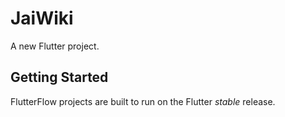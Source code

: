 # JaiWiki

A new Flutter project.

## Getting Started

FlutterFlow projects are built to run on the Flutter _stable_ release.
